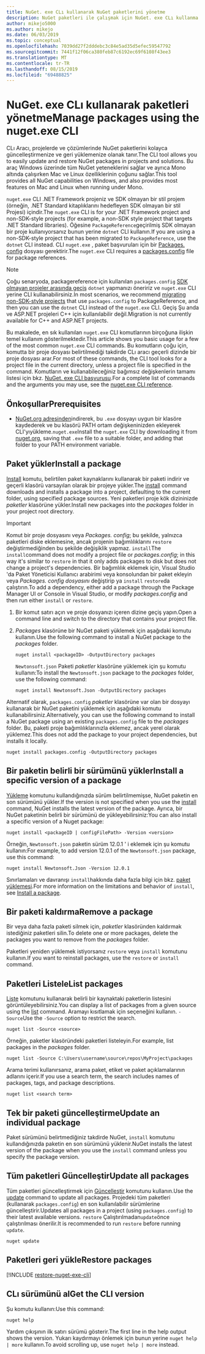 ```yaml
---
title: NuGet. exe CLı kullanarak NuGet paketlerini yönetme
description: NuGet paketleri ile çalışmak için NuGet. exe CLı kullanma yönergeleri.
author: mikejo5000
ms.author: mikejo
ms.date: 06/03/2019
ms.topic: conceptual
ms.openlocfilehash: 7039dd27f2dddebc3c84e5ad35d5efec59547792
ms.sourcegitcommit: 7441f12f06ca380feb87c6192ec69f6108f43ee3
ms.translationtype: MT
ms.contentlocale: tr-TR
ms.lasthandoff: 08/15/2019
ms.locfileid: "69488825"
---
```

# <a name="manage-packages-using-the-nugetexe-cli"></a><span data-ttu-id="d9990-103">NuGet. exe CLı kullanarak paketleri yönetme</span><span class="sxs-lookup"><span data-stu-id="d9990-103">Manage packages using the nuget.exe CLI</span></span>

<span data-ttu-id="d9990-104">CLı Aracı, projelerde ve çözümlerinde NuGet paketlerini kolayca güncelleştirmenize ve geri yüklemenize olanak tanır.</span><span class="sxs-lookup"><span data-stu-id="d9990-104">The CLI tool allows you to easily update and restore NuGet packages in projects and solutions.</span></span> <span data-ttu-id="d9990-105">Bu araç Windows üzerinde tüm NuGet yeteneklerini sağlar ve ayrıca Mono altında çalışırken Mac ve Linux özelliklerinin çoğunu sağlar.</span><span class="sxs-lookup"><span data-stu-id="d9990-105">This tool provides all NuGet capabilities on Windows, and also provides most features on Mac and Linux when running under Mono.</span></span>

<span data-ttu-id="d9990-106">`nuget.exe` CLI .NET Framework projeniz ve SDK olmayan bir stil projem (örneğin, .NET Standard kitaplıklarını hedefleyen SDK olmayan bir stil Projesi) içindir.</span><span class="sxs-lookup"><span data-stu-id="d9990-106">The `nuget.exe` CLI is for your .NET Framework project and non-SDK-style projects (for example, a non-SDK style project that targets .NET Standard libraries).</span></span> <span data-ttu-id="d9990-107">Öğesine `PackageReference`geçirilmiş SDK olmayan bir proje kullanıyorsanız bunun yerine `dotnet` CLI kullanın.</span><span class="sxs-lookup"><span data-stu-id="d9990-107">If you are using a non-SDK-style project that has been migrated to `PackageReference`, use the `dotnet` CLI instead.</span></span> <span data-ttu-id="d9990-108">CLI `nuget.exe` , paket başvuruları için bir [Packages. config](../reference/packages-config.md) dosyası gerektirir.</span><span class="sxs-lookup"><span data-stu-id="d9990-108">The `nuget.exe` CLI requires a [packages.config](../reference/packages-config.md) file for package references.</span></span>

> [!NOTE]
> <span data-ttu-id="d9990-109">Çoğu senaryoda, packagereference için kullanılan `packages.config` [SDK olmayan projeler arasında geçiş](../consume-packages/migrate-packages-config-to-package-reference.md) `dotnet` yapmanızı öneririz ve `nuget.exe` CLI yerine CLI kullanabilirsiniz.</span><span class="sxs-lookup"><span data-stu-id="d9990-109">In most scenarios, we recommend [migrating non-SDK-style projects](../consume-packages/migrate-packages-config-to-package-reference.md) that use `packages.config` to PackageReference, and then you can use the `dotnet` CLI instead of the `nuget.exe` CLI.</span></span> <span data-ttu-id="d9990-110">Geçiş Şu anda ve ASP.NET projeleri C++ için kullanılabilir değil.</span><span class="sxs-lookup"><span data-stu-id="d9990-110">Migration is not currently available for C++ and ASP.NET projects.</span></span>

<span data-ttu-id="d9990-111">Bu makalede, en sık kullanılan `nuget.exe` CLI komutlarının birçoğuna ilişkin temel kullanım gösterilmektedir.</span><span class="sxs-lookup"><span data-stu-id="d9990-111">This article shows you basic usage for a few of the most common `nuget.exe` CLI commands.</span></span> <span data-ttu-id="d9990-112">Bu komutların çoğu için, komutta bir proje dosyası belirtilmediği takdirde CLı aracı geçerli dizinde bir proje dosyası arar.</span><span class="sxs-lookup"><span data-stu-id="d9990-112">For most of these commands, the CLI tool looks for a project file in the current directory, unless a project file is specified in the command.</span></span> <span data-ttu-id="d9990-113">Komutların ve kullanabileceğiniz bağımsız değişkenlerin tamamı listesi için bkz. [NuGet. exe CLI başvurusu](../reference/nuget-exe-cli-reference.md).</span><span class="sxs-lookup"><span data-stu-id="d9990-113">For a complete list of commands and the arguments you may use, see the [nuget.exe CLI reference](../reference/nuget-exe-cli-reference.md).</span></span>

## <a name="prerequisites"></a><span data-ttu-id="d9990-114">Önkoşullar</span><span class="sxs-lookup"><span data-stu-id="d9990-114">Prerequisites</span></span>

- <span data-ttu-id="d9990-115">[NuGet.org adresinden](https://dist.nuget.org/win-x86-commandline/latest/nuget.exe)indirerek, bu `.exe` dosyayı uygun bir klasöre kaydederek ve bu klasörü PATH ortam değişkeninizden ekleyerek CLI'yıyükleme.`nuget.exe`</span><span class="sxs-lookup"><span data-stu-id="d9990-115">Install the `nuget.exe` CLI by downloading it from [nuget.org](https://dist.nuget.org/win-x86-commandline/latest/nuget.exe), saving that `.exe` file to a suitable folder, and adding that folder to your PATH environment variable.</span></span>

## <a name="install-a-package"></a><span data-ttu-id="d9990-116">Paket yükler</span><span class="sxs-lookup"><span data-stu-id="d9990-116">Install a package</span></span>

<span data-ttu-id="d9990-117">[Install](../reference/cli-reference/cli-ref-install.md) komutu, belirtilen paket kaynaklarını kullanarak bir paketi indirir ve geçerli klasörü varsayılan olarak bir projeye yükler.</span><span class="sxs-lookup"><span data-stu-id="d9990-117">The [install](../reference/cli-reference/cli-ref-install.md) command downloads and installs a package into a project, defaulting to the current folder, using specified package sources.</span></span> <span data-ttu-id="d9990-118">Yeni paketleri proje kök dizininizde *paketler* klasörüne yükler.</span><span class="sxs-lookup"><span data-stu-id="d9990-118">Install new packages into the *packages* folder in your project root directory.</span></span>

> [!IMPORTANT]
> <span data-ttu-id="d9990-119">Komut bir proje dosyasını veya *Packages. config*; bu şekilde, yalnızca paketleri diske eklemesine, ancak projenin bağımlılıklarını `restore` değiştirmediğinden bu şekilde değişiklik yapmaz. `install`</span><span class="sxs-lookup"><span data-stu-id="d9990-119">The `install`command does not modify a project file or *packages.config*; in this way it's similar to `restore` in that it only adds packages to disk but does not change a project's dependencies.</span></span> <span data-ttu-id="d9990-120">Bir bağımlılık eklemek için, Visual Studio 'da Paket Yöneticisi Kullanıcı arabirimi veya konsolundan bir paket ekleyin veya *Packages. config dosyasını* değiştirip ya `install` `restore`da çalıştırın.</span><span class="sxs-lookup"><span data-stu-id="d9990-120">To add a dependency, either add a package through the Package Manager UI or Console in Visual Studio, or modify *packages.config* and then run either `install` or `restore`.</span></span>

1. <span data-ttu-id="d9990-121">Bir komut satırı açın ve proje dosyanızı içeren dizine geçiş yapın.</span><span class="sxs-lookup"><span data-stu-id="d9990-121">Open a command line and switch to the directory that contains your project file.</span></span>

2. <span data-ttu-id="d9990-122">*Packages* klasörüne bir NuGet paketi yüklemek için aşağıdaki komutu kullanın.</span><span class="sxs-lookup"><span data-stu-id="d9990-122">Use the following command to install a NuGet package to the *packages* folder.</span></span>

    ```cli
    nuget install <packageID> -OutputDirectory packages
    ```

    <span data-ttu-id="d9990-123">`Newtonsoft.json` Paketi *paketler* klasörüne yüklemek için şu komutu kullanın:</span><span class="sxs-lookup"><span data-stu-id="d9990-123">To install the `Newtonsoft.json` package to the *packages* folder, use the following command:</span></span>

    ```cli
    nuget install Newtonsoft.Json -OutputDirectory packages
    ```

<span data-ttu-id="d9990-124">Alternatif olarak, `packages.config` *paketler* klasörüne var olan bir dosyayı kullanarak bir NuGet paketini yüklemek için aşağıdaki komutu kullanabilirsiniz.</span><span class="sxs-lookup"><span data-stu-id="d9990-124">Alternatively, you can use the following command to install a NuGet package using an existing `packages.config` file to the *packages* folder.</span></span> <span data-ttu-id="d9990-125">Bu, paketi proje bağımlılıklarınızla eklemez, ancak yerel olarak yüklemez.</span><span class="sxs-lookup"><span data-stu-id="d9990-125">This does not add the package to your project dependencies, but installs it locally.</span></span>

```cli
nuget install packages.config -OutputDirectory packages
```

## <a name="install-a-specific-version-of-a-package"></a><span data-ttu-id="d9990-126">Bir paketin belirli bir sürümünü yükler</span><span class="sxs-lookup"><span data-stu-id="d9990-126">Install a specific version of a package</span></span>

<span data-ttu-id="d9990-127">[Yükleme](../reference/cli-reference/cli-ref-install.md) komutunu kullandığınızda sürüm belirtilmemişse, NuGet paketin en son sürümünü yükler.</span><span class="sxs-lookup"><span data-stu-id="d9990-127">If the version is not specified when you use the [install](../reference/cli-reference/cli-ref-install.md) command, NuGet installs the latest version of the package.</span></span> <span data-ttu-id="d9990-128">Ayrıca, bir NuGet paketinin belirli bir sürümünü de yükleyebilirsiniz:</span><span class="sxs-lookup"><span data-stu-id="d9990-128">You can also install a specific version of a Nuget package:</span></span>

```cli
nuget install <packageID | configFilePath> -Version <version>
```

<span data-ttu-id="d9990-129">Örneğin, `Newtonsoft.json` paketin sürüm 12.0.1 ' i eklemek için şu komutu kullanın:</span><span class="sxs-lookup"><span data-stu-id="d9990-129">For example, to add version 12.0.1 of the `Newtonsoft.json` package, use this command:</span></span>

```cli
nuget install Newtonsoft.Json -Version 12.0.1
```

<span data-ttu-id="d9990-130">Sınırlamaları ve davranışı `install`hakkında daha fazla bilgi için bkz. [paket yüklemesi](#install-a-package).</span><span class="sxs-lookup"><span data-stu-id="d9990-130">For more information on the limitations and behavior of `install`, see [Install a package](#install-a-package).</span></span>

## <a name="remove-a-package"></a><span data-ttu-id="d9990-131">Bir paketi kaldırma</span><span class="sxs-lookup"><span data-stu-id="d9990-131">Remove a package</span></span>

<span data-ttu-id="d9990-132">Bir veya daha fazla paketi silmek için, *paketler* klasöründen kaldırmak istediğiniz paketleri silin.</span><span class="sxs-lookup"><span data-stu-id="d9990-132">To delete one or more packages, delete the packages you want to remove from the *packages* folder.</span></span>

<span data-ttu-id="d9990-133">Paketleri yeniden yüklemek istiyorsanız `restore` veya `install` komutunu kullanın.</span><span class="sxs-lookup"><span data-stu-id="d9990-133">If you want to reinstall packages, use the `restore` or `install` command.</span></span>

## <a name="list-packages"></a><span data-ttu-id="d9990-134">Paketleri Listele</span><span class="sxs-lookup"><span data-stu-id="d9990-134">List packages</span></span>

<span data-ttu-id="d9990-135">[Liste](../reference/cli-reference/cli-ref-list.md) komutunu kullanarak belirli bir kaynaktaki paketlerin listesini görüntüleyebilirsiniz.</span><span class="sxs-lookup"><span data-stu-id="d9990-135">You can display a list of packages from a given source using the [list](../reference/cli-reference/cli-ref-list.md) command.</span></span> <span data-ttu-id="d9990-136">Aramayı kısıtlamak için seçeneğini kullanın. `-Source`</span><span class="sxs-lookup"><span data-stu-id="d9990-136">Use the `-Source` option to restrict the search.</span></span>

```cli
nuget list -Source <source>
```

<span data-ttu-id="d9990-137">Örneğin, paketler klasöründeki paketleri listeleyin.</span><span class="sxs-lookup"><span data-stu-id="d9990-137">For example, list packages in the *packages* folder.</span></span>

```cli
nuget list -Source C:\Users\username\source\repos\MyProject\packages
```

<span data-ttu-id="d9990-138">Arama terimi kullanırsanız, arama paket, etiket ve paket açıklamalarının adlarını içerir.</span><span class="sxs-lookup"><span data-stu-id="d9990-138">If you use a search term, the search includes names of packages, tags, and package descriptions.</span></span>

```cli
nuget list <search term>
```

## <a name="update-an-individual-package"></a><span data-ttu-id="d9990-139">Tek bir paketi güncelleştirme</span><span class="sxs-lookup"><span data-stu-id="d9990-139">Update an individual package</span></span>

<span data-ttu-id="d9990-140">Paket sürümünü belirtmediğiniz takdirde NuGet, `install` komutunu kullandığınızda paketin en son sürümünü yüklenir.</span><span class="sxs-lookup"><span data-stu-id="d9990-140">NuGet installs the latest version of the package when you use the `install` command unless you specify the package version.</span></span>

## <a name="update-all-packages"></a><span data-ttu-id="d9990-141">Tüm paketleri Güncelleştir</span><span class="sxs-lookup"><span data-stu-id="d9990-141">Update all packages</span></span>

<span data-ttu-id="d9990-142">Tüm paketleri güncelleştirmek için [Güncelleştir](../reference/cli-reference/cli-ref-update.md) komutunu kullanın.</span><span class="sxs-lookup"><span data-stu-id="d9990-142">Use the [update](../reference/cli-reference/cli-ref-update.md) command to update all packages.</span></span> <span data-ttu-id="d9990-143">Projedeki tüm paketleri (kullanarak `packages.config`) en son kullanılabilir sürümlerine güncelleştirir.</span><span class="sxs-lookup"><span data-stu-id="d9990-143">Updates all packages in a project (using `packages.config`) to their latest available versions.</span></span> <span data-ttu-id="d9990-144">`restore` Çalıştırılmadan`update`önce çalıştırılması önerilir.</span><span class="sxs-lookup"><span data-stu-id="d9990-144">It is recommended to run `restore` before running `update`.</span></span>

```cli
nuget update
```

## <a name="restore-packages"></a><span data-ttu-id="d9990-145">Paketleri geri yükle</span><span class="sxs-lookup"><span data-stu-id="d9990-145">Restore packages</span></span>

[!INCLUDE [restore-nuget-exe-cli](includes/restore-nuget-exe-cli.md)]

## <a name="get-the-cli-version"></a><span data-ttu-id="d9990-146">CLı sürümünü al</span><span class="sxs-lookup"><span data-stu-id="d9990-146">Get the CLI version</span></span>

<span data-ttu-id="d9990-147">Şu komutu kullanın:</span><span class="sxs-lookup"><span data-stu-id="d9990-147">Use this command:</span></span>

```cli
nuget help
```

<span data-ttu-id="d9990-148">Yardım çıkışının ilk satırı sürümü gösterir.</span><span class="sxs-lookup"><span data-stu-id="d9990-148">The first line in the help output shows the version.</span></span> <span data-ttu-id="d9990-149">Yukarı kaydırmayı önlemek için bunun yerine `nuget help | more` kullanın.</span><span class="sxs-lookup"><span data-stu-id="d9990-149">To avoid scrolling up, use `nuget help | more` instead.</span></span>